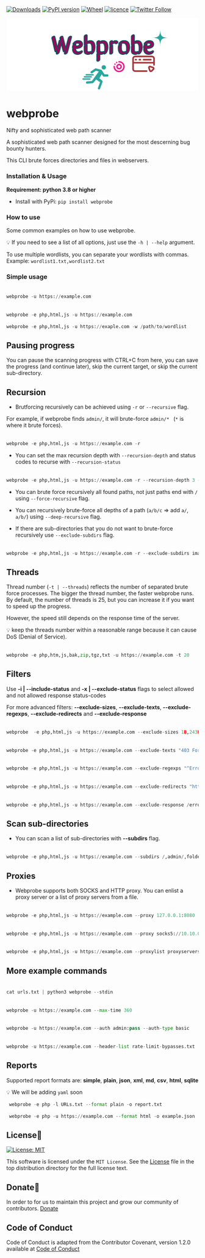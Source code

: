 [![Downloads](https://pepy.tech/badge/webprobe)](https://pepy.tech/project/webprobe)
[![PyPI version](https://badge.fury.io/py/webprobe.svg)](https://badge.fury.io/py/webprobe)
[![Wheel](https://img.shields.io/pypi/wheel/webprobe.svg)](https://pypi.com/project/webprobe)
[![licence](https://img.shields.io/pypi/l/webprobe.svg)](https://opensource.org/licenses/MIT)
[![Twitter Follow](https://img.shields.io/twitter/follow/gerrishon_s.svg?style=social)](https://twitter.com/gerrishon_s)

[![Logo](https://raw.githubusercontent.com/scalabli/webprobe/main/images/webprobe.png)](https://github.com/scalabli/webprobe)

# webprobe
Nifty and sophisticated web path scanner

A sophisticated web path scanner designed for the most descerning bug bounty hunters.


This CLI brute forces directories and files in webservers.


### Installation & Usage
                                                
**Requirement: python 3.8 or higher**

- Install with PyPi: `pip install webprobe`


### How to use

Some common examples on how to use webprobe.

:bulb: If you need to see a list of all options, just use the `-h | --help` argument.

To use multiple wordlists, you can separate your wordlists with commas. Example: `wordlist1.txt,wordlist2.txt`

### Simple usage

```python

webprobe -u https://example.com

```

```python

webprobe -e php,html,js -u https://example.com

```

```python
webprobe -e php,html,js -u https://exaple.com -w /path/to/wordlist
```

## Pausing progress

You can pause the scanning progress with CTRL+C  from here, you can save the progress (and continue later), skip the current target, or skip the current sub-directory.

## Recursion
- Brutforcing recursively can be achieved using `-r` or `--recursive` flag.

For example, if webprobe finds `admin/`, it will brute-force `admin/* ` (`*` is where it brute forces).

```python

webprobe -e php,html,js -u https://example.com -r

```

- You can set the max recursion depth with `--recursion-depth` and status codes to recurse with `--recursion-status`

```python

webprobe -e php,html,js -u https://example.com -r --recursion-depth 3 --recursion-status 200-39

```
- You can brute force recursively all found paths, not just paths end with `/` using `--force-recursive` flag.

- You can recursively brute-force all depths of a path (`a/b/c` => add `a/`, `a/b/`) using `--deep-recursive` flag.

- If there are sub-directories that you do not want to brute-force recursively use `--exclude-subdirs` flag.

```python

webprobe -e php,html,js -u https://example.com -r --exclude-subdirs image/,media/,css/

```

## Threads
Thread number (`-t | --threads`) reflects the number of separated brute force processes. The bigger the thread number, the faster webprobe runs. By default, the number of threads is 25, but you can increase it if you want to speed up the progress.

However, the speed still depends on the response time of the server.

:bulb: keep the threads number within a reasonable range because it can cause DoS (Denial of Service).

```python

webprobe -e php,htm,js,bak,zip,tgz,txt -u https://example.com -t 20

```

## Filters
Use **-i | --include-status** and **-x | --exclude-status** flags to select allowed and not allowed response status-codes

For more advanced filters: **--exclude-sizes**, **--exclude-texts**, **--exclude-regexps**, **--exclude-redirects** and **--exclude-response**

```python

webprobe  -e php,html,js -u https://example.com --exclude-sizes 1B,243KB

```                                                      
```python

webprobe -e php,html,js -u https://example.com --exclude-texts "403 Forbidden"

```

```python

webprobe -e php,html,js -u https://example.com --exclude-regexps "^Error$"

```

```python

webprobe -e php,html,js -u https://example.com --exclude-redirects "https://(.*).okta.com/*"

```

```python

webprobe -e php,html,js -u https://example.com --exclude-response /error.html

```

## Scan sub-directories
- You can scan a list of sub-directories with **--subdirs** flag.

```python

webprobe -e php,html,js -u https://example.com --subdirs /,admin/,folder/
```
## Proxies
- Webprobe supports both SOCKS and HTTP proxy. You can enlist a proxy server or a list of proxy servers from a file.

```python

webprobe -e php,html,js -u https://example.com --proxy 127.0.0.1:8080

```

```python

webprobe -e php,html,js -u https://example.com --proxy socks5://10.10.0.1:8080

```

```python

webprobe -e php,html,js -u https://example.com --proxylist proxyservers.txt

```
## More example commands

```python

cat urls.txt | python3 webprobe --stdin

```

```python

webprobe -u https://example.com --max-time 360

```

```python

webprobe -u https://example.com --auth admin:pass --auth-type basic

```

```python

webprobe -u https://example.com --header-list rate-limit-bypasses.txt

```

## Reports
Supported report formats are: **simple**, **plain**, **json**, **xml**, **md**, **csv**,  **html**, **sqlite**

:bulb: We will be adding `yaml` soon

```python
 webprobe -e php -l URLs.txt --format plain -o report.txt
```

```python
 webprobe -e php -u https://example.com --format html -o example.json
```

## License📑

 [![License: MIT](https://img.shields.io/badge/License-MIT-yellow.svg)](https://opensource.org/licenses/MIT)

This software is licensed under the `MIT License`. See the [License](https://github.com/scalabli/webprobe/blob/master/LICENSE) file in the top distribution directory for the full license text.

## Donate🎁
In order to for us to maintain this project and grow our community of contributors.
[Donate](https://ko-fi.com/scalabli)


## Code of Conduct
Code of Conduct is adapted from the Contributor Covenant, version 1.2.0 available at [Code of Conduct](http://contributor-covenant.org/version/1/2/0/)
